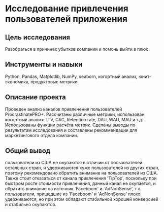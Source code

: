 # Исследование привлечения пользователей приложения

## Цель исследования
Разобраться в причинах убытков компании и помочь выйти в плюс.

## Инструменты и навыки
Python, Pandas, Matplotlib, NumPy, seaborn, когортный анализ, юнит-экономика, продуктовые метрики

## Описание проекта
Проведен анализ каналов привлечения пользователей ProcrastinatePRO+.
Рассчитаны различные метрики, использован когортный анализ: LTV, CAC, Retention rate, DAU, WAU, MAU и т.д. 
Использованы функции расчёта метрик. 
Сделаны  выводы по результатам исследования и составлены рекоммендации для маркетингового отдела компании.

## Общий вывод
пользователи из США не окупаются в отличии от пользователей остальных стран, и удерживаются хуже пользователей из других стран, 
поэтому рекомендовано обратить внимание на пользователей из США. 
Также стоит отказаться от канала привлечения 'TipTop', поскольку при быстром росте стоимости привлечения, данный канал не окупается, 
и обратить внимание на источник 'Faceboom' и 'AdNonSense', т.к. пользователи, пришедшие из 'Faceboom' и 'AdNonSense' плохо удерживаются, 
но при этом обладают стабильной хорошей конверсией и стабильно окупаются.
